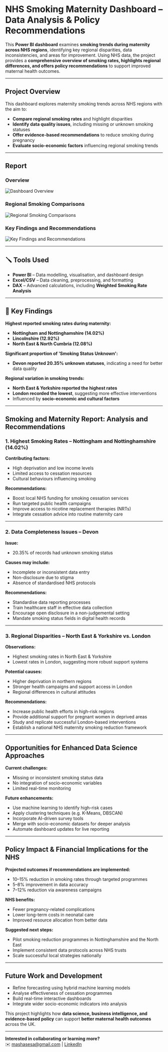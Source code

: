 # **NHS Smoking Maternity Dashboard – Data Analysis & Policy Recommendations**  

This **Power BI dashboard** examines **smoking trends during maternity across NHS regions**, identifying key regional disparities, data inconsistencies, and areas for improvement. Using NHS data, the project provides a **comprehensive overview of smoking rates, highlights regional differences, and offers policy recommendations** to support improved maternal health outcomes.

---

## **Project Overview**  

This dashboard explores maternity smoking trends across NHS regions with the aim to:  
- **Compare regional smoking rates** and highlight disparities  
- **Identify data quality issues**, including missing or unknown smoking statuses  
- **Offer evidence-based recommendations** to reduce smoking during pregnancy  
- **Evaluate socio-economic factors** influencing regional smoking trends  

---

## **Report**  

### **Overview**  
![Dashboard Overview](NHSmokers1.png)  

### **Regional Smoking Comparisons**  
![Regional Smoking Comparisons](NHSmokers2.png)  

### **Key Findings and Recommendations**  
![Key Findings and Recommendations](NHSmokers3.png)  

---

## 🪛 **Tools Used**  

- **Power BI** – Data modelling, visualisation, and dashboard design  
- **Excel/CSV** – Data cleaning, preprocessing, and formatting  
- **DAX** – Advanced calculations, including **Weighted Smoking Rate Analysis**  

---

## 🔬 **Key Findings**  

**Highest reported smoking rates during maternity:**  
- **Nottingham and Nottinghamshire (14.02%)**  
- **Lincolnshire (12.92%)**  
- **North East & North Cumbria (12.08%)**

**Significant proportion of 'Smoking Status Unknown':**  
- **Devon reported 20.35% unknown statuses**, indicating a need for better data quality

**Regional variation in smoking trends:**  
- **North East & Yorkshire reported the highest rates**  
- **London recorded the lowest**, suggesting more effective interventions  
- Influenced by **socio-economic and cultural factors**  

---

## **Smoking and Maternity Report: Analysis and Recommendations**  

### **1. Highest Smoking Rates – Nottingham and Nottinghamshire (14.02%)**  

**Contributing factors:**  
- High deprivation and low income levels  
- Limited access to cessation resources  
- Cultural behaviours influencing smoking  

**Recommendations:**  
- Boost local NHS funding for smoking cessation services  
- Run targeted public health campaigns  
- Improve access to nicotine replacement therapies (NRTs)  
- Integrate cessation advice into routine maternity care  

---

### **2. Data Completeness Issues – Devon**  

**Issue:**  
- 20.35% of records had unknown smoking status  

**Causes may include:**  
- Incomplete or inconsistent data entry  
- Non-disclosure due to stigma  
- Absence of standardised NHS protocols  

**Recommendations:**  
- Standardise data reporting processes  
- Train healthcare staff in effective data collection  
- Encourage open disclosure in a non-judgemental setting  
- Mandate smoking status fields in digital health records  

---

### **3. Regional Disparities – North East & Yorkshire vs. London**  

**Observations:**  
- Highest smoking rates in North East & Yorkshire  
- Lowest rates in London, suggesting more robust support systems  

**Potential causes:**  
- Higher deprivation in northern regions  
- Stronger health campaigns and support access in London  
- Regional differences in cultural attitudes  

**Recommendations:**  
- Increase public health efforts in high-risk regions  
- Provide additional support for pregnant women in deprived areas  
- Study and replicate successful London-based interventions  
- Establish a national NHS maternity smoking reduction framework  

---

## **Opportunities for Enhanced Data Science Approaches**  

**Current challenges:**  
- Missing or inconsistent smoking status data  
- No integration of socio-economic variables  
- Limited real-time monitoring  

**Future enhancements:**  
- Use machine learning to identify high-risk cases  
- Apply clustering techniques (e.g. K-Means, DBSCAN)  
- Incorporate AI-driven survey tools  
- Merge with socio-economic datasets for deeper analysis  
- Automate dashboard updates for live reporting  

---

## **Policy Impact & Financial Implications for the NHS**  

**Projected outcomes if recommendations are implemented:**  
- 10–15% reduction in smoking rates through targeted programmes  
- 5–8% improvement in data accuracy  
- 7–12% reduction via awareness campaigns  

**NHS benefits:**  
- Fewer pregnancy-related complications  
- Lower long-term costs in neonatal care  
- Improved resource allocation from better data  

**Suggested next steps:**  
- Pilot smoking reduction programmes in Nottinghamshire and the North East  
- Implement consistent data protocols across NHS trusts  
- Scale successful local strategies nationally  

---

## **Future Work and Development**  

- Refine forecasting using hybrid machine learning models  
- Analyse effectiveness of cessation programmes  
- Build real-time interactive dashboards  
- Integrate wider socio-economic indicators into analysis  

This project highlights how **data science, business intelligence, and evidence-based policy** can support **better maternal health outcomes** across the UK.  

---

**Interested in collaborating or learning more?**  
✉️ [mashasesa@gmail.com](mailto:mashasesa@gmail.com) | [LinkedIn](https://www.linkedin.com/in/mashaesa)